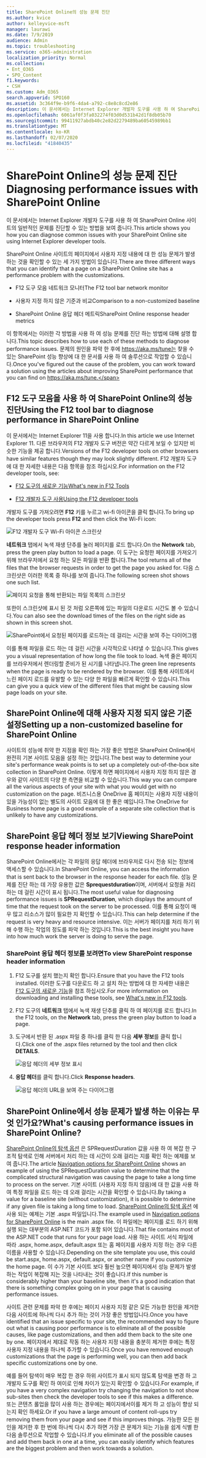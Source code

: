 ```yaml
---
title: SharePoint Online의 성능 문제 진단
ms.author: kvice
author: kelleyvice-msft
manager: laurawi
ms.date: 7/9/2019
audience: Admin
ms.topic: troubleshooting
ms.service: o365-administration
localization_priority: Normal
ms.collection:
- Ent_O365
- SPO_Content
f1.keywords:
- CSH
ms.custom: Adm_O365
search.appverid: SPO160
ms.assetid: 3c364f9e-b9f6-4da4-a792-c8e8c8cd2e86
description: 이 문서에서는 Internet Explorer 개발자 도구를 사용 하 여 SharePoint Online 사이트의 일반적인 문제를 진단할 수 있는 방법을 보여 줍니다.
ms.openlocfilehash: 6061af0f3fa032274f03d0d531b42d1f8db05b70
ms.sourcegitcommit: 99411927abdb40c2e82d2279489ba60545989bb1
ms.translationtype: MT
ms.contentlocale: ko-KR
ms.lasthandoff: 02/07/2020
ms.locfileid: "41840435"
---
```

# <a name="diagnosing-performance-issues-with-sharepoint-online"></a><span data-ttu-id="2b5e1-103">SharePoint Online의 성능 문제 진단</span><span class="sxs-lookup"><span data-stu-id="2b5e1-103">Diagnosing performance issues with SharePoint Online</span></span>

<span data-ttu-id="2b5e1-104">이 문서에서는 Internet Explorer 개발자 도구를 사용 하 여 SharePoint Online 사이트의 일반적인 문제를 진단할 수 있는 방법을 보여 줍니다.</span><span class="sxs-lookup"><span data-stu-id="2b5e1-104">This article shows you how you can diagnose common issues with your SharePoint Online site using Internet Explorer developer tools.</span></span>
  
<span data-ttu-id="2b5e1-105">SharePoint Online 사이트의 페이지에서 사용자 지정 내용에 대 한 성능 문제가 발생 하는 것을 확인할 수 있는 세 가지 방법이 있습니다.</span><span class="sxs-lookup"><span data-stu-id="2b5e1-105">There are three different ways that you can identify that a page on a SharePoint Online site has a performance problem with the customizations.</span></span>
  
- <span data-ttu-id="2b5e1-106">F12 도구 모음 네트워크 모니터</span><span class="sxs-lookup"><span data-stu-id="2b5e1-106">The F12 tool bar network monitor</span></span>

- <span data-ttu-id="2b5e1-107">사용자 지정 하지 않은 기준과 비교</span><span class="sxs-lookup"><span data-stu-id="2b5e1-107">Comparison to a non-customized baseline</span></span>

- <span data-ttu-id="2b5e1-108">SharePoint Online 응답 헤더 메트릭</span><span class="sxs-lookup"><span data-stu-id="2b5e1-108">SharePoint Online response header metrics</span></span>

<span data-ttu-id="2b5e1-109">이 항목에서는 이러한 각 방법을 사용 하 여 성능 문제를 진단 하는 방법에 대해 설명 합니다.</span><span class="sxs-lookup"><span data-stu-id="2b5e1-109">This topic describes how to use each of these methods to diagnose performance issues.</span></span> <span data-ttu-id="2b5e1-110">문제의 원인을 파악 한 후에 https://aka.ms/tune는 찾을 수 있는 SharePoint 성능 향상에 대 한 문서를 사용 하 여 솔루션으로 작업할 수 있습니다.</span><span class="sxs-lookup"><span data-stu-id="2b5e1-110">Once you've figured out the cause of the problem, you can work toward a solution using the articles about improving SharePoint performance that you can find on https://aka.ms/tune.</span></span>
  
## <a name="using-the-f12-tool-bar-to-diagnose-performance-in-sharepoint-online"></a><span data-ttu-id="2b5e1-111">F12 도구 모음을 사용 하 여 SharePoint Online의 성능 진단</span><span class="sxs-lookup"><span data-stu-id="2b5e1-111">Using the F12 tool bar to diagnose performance in SharePoint Online</span></span>
<span data-ttu-id="2b5e1-112"><a name="F12ToolInfo"> </a></span><span class="sxs-lookup"><span data-stu-id="2b5e1-112"><a name="F12ToolInfo"> </a></span></span>

<span data-ttu-id="2b5e1-113">이 문서에서는 Internet Explorer 11을 사용 합니다.</span><span class="sxs-lookup"><span data-stu-id="2b5e1-113">In this article we use Internet Explorer 11.</span></span> <span data-ttu-id="2b5e1-114">다른 브라우저의 F12 개발자 도구 버전은 약간 다르게 보일 수 있지만 비슷한 기능을 제공 합니다.</span><span class="sxs-lookup"><span data-stu-id="2b5e1-114">Versions of the F12 developer tools on other browsers have similar features though they may look slightly different.</span></span> <span data-ttu-id="2b5e1-115">F12 개발자 도구에 대 한 자세한 내용은 다음 항목을 참조 하십시오.</span><span class="sxs-lookup"><span data-stu-id="2b5e1-115">For information on the F12 developer tools, see:</span></span>
  
- [<span data-ttu-id="2b5e1-116">F12 도구의 새로운 기능</span><span class="sxs-lookup"><span data-stu-id="2b5e1-116">What's new in F12 Tools</span></span>](https://go.microsoft.com/fwlink/p/?LinkId=522545)

- [<span data-ttu-id="2b5e1-117">F12 개발자 도구 사용</span><span class="sxs-lookup"><span data-stu-id="2b5e1-117">Using the F12 developer tools</span></span>](https://go.microsoft.com/fwlink/p/?LinkId=522546)

<span data-ttu-id="2b5e1-118">개발자 도구를 가져오려면 **F12** 키를 누르고 wi-fi 아이콘을 클릭 합니다.</span><span class="sxs-lookup"><span data-stu-id="2b5e1-118">To bring up the developer tools press **F12** and then click the Wi-Fi icon:</span></span>
  
![F12 개발자 도구 Wi-Fi 아이콘 스크린샷](media/27acacbb-5688-459a-aa2f-5c8c5f17b76e.png)
  
<span data-ttu-id="2b5e1-120">**네트워크** 탭에서 녹색 재생 단추를 눌러 페이지를 로드 합니다.</span><span class="sxs-lookup"><span data-stu-id="2b5e1-120">On the **Network** tab, press the green play button to load a page.</span></span> <span data-ttu-id="2b5e1-121">이 도구는 요청한 페이지를 가져오기 위해 브라우저에서 요청 하는 모든 파일을 반환 합니다.</span><span class="sxs-lookup"><span data-stu-id="2b5e1-121">The tool returns all of the files that the browser requests in order to get the page you asked for.</span></span> <span data-ttu-id="2b5e1-122">다음 스크린샷은 이러한 목록 중 하나를 보여 줍니다.</span><span class="sxs-lookup"><span data-stu-id="2b5e1-122">The following screen shot shows one such list.</span></span>
  
![페이지 요청을 통해 반환되는 파일 목록의 스크린샷](media/247a9422-76da-4b0c-bed3-ce77b05e4560.png)
  
<span data-ttu-id="2b5e1-124">또한이 스크린샷에 표시 된 것 처럼 오른쪽에 있는 파일의 다운로드 시간도 볼 수 있습니다.</span><span class="sxs-lookup"><span data-stu-id="2b5e1-124">You can also see the download times of the files on the right side as shown in this screen shot.</span></span>
  
![SharePoint에서 요청된 페이지를 로드하는 데 걸리는 시간을 보여 주는 다이어그램](media/d71ad1fa-9018-4fae-82eb-c1838e7db0ff.png)
  
<span data-ttu-id="2b5e1-126">이를 통해 파일을 로드 하는 데 걸린 시간을 시각적으로 나타낼 수 있습니다.</span><span class="sxs-lookup"><span data-stu-id="2b5e1-126">This gives you a visual representation of how long the file took to load.</span></span> <span data-ttu-id="2b5e1-127">녹색 줄은 페이지를 브라우저에서 렌더링할 준비가 된 시기를 나타냅니다.</span><span class="sxs-lookup"><span data-stu-id="2b5e1-127">The green line represents when the page is ready to be rendered by the browser.</span></span> <span data-ttu-id="2b5e1-128">이를 통해 사이트에서 느린 페이지 로드를 유발할 수 있는 다양 한 파일을 빠르게 확인할 수 있습니다.</span><span class="sxs-lookup"><span data-stu-id="2b5e1-128">This can give you a quick view of the different files that might be causing slow page loads on your site.</span></span>
  
## <a name="setting-up-a-non-customized-baseline-for-sharepoint-online"></a><span data-ttu-id="2b5e1-129">SharePoint Online에 대해 사용자 지정 되지 않은 기준 설정</span><span class="sxs-lookup"><span data-stu-id="2b5e1-129">Setting up a non-customized baseline for SharePoint Online</span></span>
<span data-ttu-id="2b5e1-130"><a name="F12ToolInfo"> </a></span><span class="sxs-lookup"><span data-stu-id="2b5e1-130"><a name="F12ToolInfo"> </a></span></span>

<span data-ttu-id="2b5e1-131">사이트의 성능에 취약 한 지점을 확인 하는 가장 좋은 방법은 SharePoint Online에서 완전히 기본 사이트 모음을 설정 하는 것입니다.</span><span class="sxs-lookup"><span data-stu-id="2b5e1-131">The best way to determine your site's performance weak points is to set up a completely out-of-the-box site collection in SharePoint Online.</span></span> <span data-ttu-id="2b5e1-132">이렇게 하면 페이지에서 사용자 지정 하지 않은 경우와 같이 사이트의 다양 한 측면을 비교할 수 있습니다.</span><span class="sxs-lookup"><span data-stu-id="2b5e1-132">This way you can compare all the various aspects of your site with what you would get with no customization on the page.</span></span> <span data-ttu-id="2b5e1-133">비즈니스용 OneDrive 홈 페이지는 사용자 지정 내용이 있을 가능성이 없는 별도의 사이트 모음에 대 한 좋은 예입니다.</span><span class="sxs-lookup"><span data-stu-id="2b5e1-133">The OneDrive for Business home page is a good example of a separate site collection that is unlikely to have any customizations.</span></span>
  
## <a name="viewing-sharepoint-response-header-information"></a><span data-ttu-id="2b5e1-134">SharePoint 응답 헤더 정보 보기</span><span class="sxs-lookup"><span data-stu-id="2b5e1-134">Viewing SharePoint response header information</span></span>
<span data-ttu-id="2b5e1-135"><a name="F12ToolInfo"> </a></span><span class="sxs-lookup"><span data-stu-id="2b5e1-135"><a name="F12ToolInfo"> </a></span></span>

<span data-ttu-id="2b5e1-136">SharePoint Online에서는 각 파일의 응답 헤더에 브라우저로 다시 전송 되는 정보에 액세스할 수 있습니다.</span><span class="sxs-lookup"><span data-stu-id="2b5e1-136">In SharePoint Online, you can access the information that is sent back to the browser in the response header for each file.</span></span> <span data-ttu-id="2b5e1-137">성능 문제를 진단 하는 데 가장 유용한 값은 **Sprequestduration**이며, 서버에서 요청을 처리 하는 데 걸린 시간이 표시 됩니다.</span><span class="sxs-lookup"><span data-stu-id="2b5e1-137">The most useful value for diagnosing performance issues is **SPRequestDuration**, which displays the amount of time that the request took on the server to be processed.</span></span> <span data-ttu-id="2b5e1-138">이를 통해 요청이 매우 많고 리소스가 많이 필요한 지 확인할 수 있습니다.</span><span class="sxs-lookup"><span data-stu-id="2b5e1-138">This can help determine if the request is very heavy and resource intensive.</span></span> <span data-ttu-id="2b5e1-139">이는 서버가 페이지를 처리 하기 위해 수행 하는 작업의 정도를 파악 하는 것입니다.</span><span class="sxs-lookup"><span data-stu-id="2b5e1-139">This is the best insight you have into how much work the server is doing to serve the page.</span></span>

### <a name="to-view-sharepoint-response-header-information"></a><span data-ttu-id="2b5e1-140">SharePoint 응답 헤더 정보를 보려면</span><span class="sxs-lookup"><span data-stu-id="2b5e1-140">To view SharePoint response header information</span></span>
  
1. <span data-ttu-id="2b5e1-141">F12 도구를 설치 했는지 확인 합니다.</span><span class="sxs-lookup"><span data-stu-id="2b5e1-141">Ensure that you have the F12 tools installed.</span></span> <span data-ttu-id="2b5e1-142">이러한 도구를 다운로드 하 고 설치 하는 방법에 대 한 자세한 내용은 [F12 도구의 새로운 기능](https://go.microsoft.com/fwlink/p/?LinkId=522545)을 참조 하십시오.</span><span class="sxs-lookup"><span data-stu-id="2b5e1-142">For more information on downloading and installing these tools, see [What's new in F12 tools](https://go.microsoft.com/fwlink/p/?LinkId=522545).</span></span>

2. <span data-ttu-id="2b5e1-143">F12 도구의 **네트워크** 탭에서 녹색 재생 단추를 클릭 하 여 페이지를 로드 합니다.</span><span class="sxs-lookup"><span data-stu-id="2b5e1-143">In the F12 tools, on the **Network** tab, press the green play button to load a page.</span></span>

3. <span data-ttu-id="2b5e1-144">도구에서 반환 된 .aspx 파일 중 하나를 클릭 한 다음 **세부 정보**를 클릭 합니다.</span><span class="sxs-lookup"><span data-stu-id="2b5e1-144">Click one of the .aspx files returned by the tool and then click **DETAILS**.</span></span>

    ![응답 헤더의 세부 정보 표시](media/1f8a044a-caf8-4613-be2b-7e064141ac8a.png)
  
4. <span data-ttu-id="2b5e1-146">**응답 헤더**를 클릭 합니다.</span><span class="sxs-lookup"><span data-stu-id="2b5e1-146">Click **Response headers**.</span></span>

    ![응답 헤더의 URL을 보여 주는 다이어그램](media/efc7076e-447e-447e-882a-ae3aa721e2c3.png)
  
## <a name="whats-causing-performance-issues-in-sharepoint-online"></a><span data-ttu-id="2b5e1-148">SharePoint Online에서 성능 문제가 발생 하는 이유는 무엇 인가요?</span><span class="sxs-lookup"><span data-stu-id="2b5e1-148">What's causing performance issues in SharePoint Online?</span></span>
<span data-ttu-id="2b5e1-149"><a name="F12ToolInfo"> </a></span><span class="sxs-lookup"><span data-stu-id="2b5e1-149"><a name="F12ToolInfo"> </a></span></span>

<span data-ttu-id="2b5e1-150">[SharePoint Online의 탐색 옵션](navigation-options-for-sharepoint-online.md) 은 SPRequestDuration 값을 사용 하 여 복잡 한 구조적 탐색로 인해 서버에서 처리 하는 데 시간이 오래 걸리는 지를 확인 하는 예제를 보여 줍니다.</span><span class="sxs-lookup"><span data-stu-id="2b5e1-150">The article [Navigation options for SharePoint Online](navigation-options-for-sharepoint-online.md) shows an example of using the SPRequestDuration value to determine that the complicated structural navigation was causing the page to take a long time to process on the server.</span></span> <span data-ttu-id="2b5e1-151">기본 사이트 (사용자 지정 하지 않음)에 대 한 값을 사용 하 여 특정 파일을 로드 하는 데 오래 걸리는 시간을 확인할 수 있습니다.</span><span class="sxs-lookup"><span data-stu-id="2b5e1-151">By taking a value for a baseline site (without customization), it is possible to determine if any given file is taking a long time to load.</span></span> <span data-ttu-id="2b5e1-152">[SharePoint Online의 탐색 옵션](navigation-options-for-sharepoint-online.md) 에 사용 되는 예제는 기본 .aspx 파일입니다.</span><span class="sxs-lookup"><span data-stu-id="2b5e1-152">The example used in [Navigation options for SharePoint Online](navigation-options-for-sharepoint-online.md) is the main .aspx file.</span></span> <span data-ttu-id="2b5e1-153">이 파일에는 페이지를 로드 하기 위해 실행 되는 대부분의 ASP.NET 코드가 포함 되어 있습니다.</span><span class="sxs-lookup"><span data-stu-id="2b5e1-153">That file contains most of the ASP.NET code that runs for your page load.</span></span> <span data-ttu-id="2b5e1-154">사용 하는 사이트 서식 파일에 따라 .aspx, home.aspx, default.aspx 또는 홈 페이지를 사용자 지정 하는 경우 다른 이름을 사용할 수 있습니다.</span><span class="sxs-lookup"><span data-stu-id="2b5e1-154">Depending on the site template you use, this could be start.aspx, home.aspx, default.aspx, or another name if you customize the home page.</span></span> <span data-ttu-id="2b5e1-155">이 수가 기본 사이트 보다 훨씬 높으면 페이지에서 성능 문제가 발생 하는 작업이 복잡해 지는 것을 나타내는 것이 좋습니다.</span><span class="sxs-lookup"><span data-stu-id="2b5e1-155">If this number is considerably higher than your baseline site, then it's a good indication that there is something complex going on in your page that is causing performance issues.</span></span>
  
<span data-ttu-id="2b5e1-156">사이트 관련 문제를 파악 한 후에는 페이지 사용자 지정 같은 모든 가능한 원인을 제거한 다음 사이트에 하나씩 다시 추가 하는 것이 가장 좋은 방법입니다.</span><span class="sxs-lookup"><span data-stu-id="2b5e1-156">Once you have identified that an issue specific to your site, the recommended way to figure out what is causing poor performance is to eliminate all of the possible causes, like page customizations, and then add them back to the site one by one.</span></span> <span data-ttu-id="2b5e1-157">페이지에서 제대로 작동 하는 사용자 지정 내용을 충분히 제거한 후에는 특정 사용자 지정 내용을 하나씩 추가할 수 있습니다.</span><span class="sxs-lookup"><span data-stu-id="2b5e1-157">Once you have removed enough customizations that the page is performing well, you can then add back specific customizations one by one.</span></span>
  
<span data-ttu-id="2b5e1-158">예를 들어 탐색이 매우 복잡 한 경우 하위 사이트가 표시 되지 않도록 탐색을 변경 하 고 개발자 도구를 확인 하 여이로 인해 차이가 있는지 확인할 수 있습니다.</span><span class="sxs-lookup"><span data-stu-id="2b5e1-158">For example, if you have a very complex navigation try changing the navigation to not show sub-sites then check the developer tools to see if this makes a difference.</span></span> <span data-ttu-id="2b5e1-159">또는 콘텐츠 롤업을 많이 사용 하는 경우에는 페이지에서이를 제거 하 고 성능이 향상 되는지 확인 하세요.</span><span class="sxs-lookup"><span data-stu-id="2b5e1-159">Or if you have a large amount of content roll-ups try removing them from your page and see if this improves things.</span></span> <span data-ttu-id="2b5e1-160">가능한 모든 원인을 제거한 후 한 번에 하나씩 다시 추가 하면 가장 큰 문제가 되는 기능을 쉽게 식별 한 다음 솔루션으로 작업할 수 있습니다.</span><span class="sxs-lookup"><span data-stu-id="2b5e1-160">If you eliminate all of the possible causes and add them back in one at a time, you can easily identify which features are the biggest problem and then work towards a solution.</span></span>
